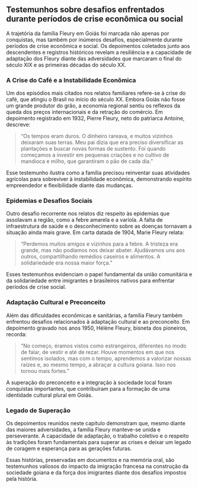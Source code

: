 ## Testemunhos sobre desafios enfrentados durante períodos de crise econômica ou social

A trajetória da família Fleury em Goiás foi marcada não apenas por conquistas, mas também por inúmeros desafios, especialmente durante períodos de crise econômica e social. Os depoimentos coletados junto aos descendentes e registros históricos revelam a resiliência e a capacidade de adaptação dos Fleury diante das adversidades que marcaram o final do século XIX e as primeiras décadas do século XX.

### A Crise do Café e a Instabilidade Econômica

Um dos episódios mais citados nos relatos familiares refere-se à crise do café, que atingiu o Brasil no início do século XX. Embora Goiás não fosse um grande produtor do grão, a economia regional sentiu os reflexos da queda dos preços internacionais e da retração do comércio. Em depoimento registrado em 1932, Pierre Fleury, neto do patriarca Antoine, descreve:

> “Os tempos eram duros. O dinheiro rareava, e muitos vizinhos deixaram suas terras. Meu pai dizia que era preciso diversificar as plantações e buscar novas formas de sustento. Foi quando começamos a investir em pequenas criações e no cultivo de mandioca e milho, que garantiram o pão de cada dia.”

Esse testemunho ilustra como a família precisou reinventar suas atividades agrícolas para sobreviver à instabilidade econômica, demonstrando espírito empreendedor e flexibilidade diante das mudanças.

### Epidemias e Desafios Sociais

Outro desafio recorrente nos relatos diz respeito às epidemias que assolavam a região, como a febre amarela e a varíola. A falta de infraestrutura de saúde e o desconhecimento sobre as doenças tornavam a situação ainda mais grave. Em carta datada de 1904, Marie Fleury relata:

> “Perdemos muitos amigos e vizinhos para a febre. A tristeza era grande, mas não podíamos nos deixar abater. Ajudávamos uns aos outros, compartilhando remédios caseiros e alimentos. A solidariedade era nossa maior força.”

Esses testemunhos evidenciam o papel fundamental da união comunitária e da solidariedade entre imigrantes e brasileiros nativos para enfrentar períodos de crise social.

### Adaptação Cultural e Preconceito

Além das dificuldades econômicas e sanitárias, a família Fleury também enfrentou desafios relacionados à adaptação cultural e ao preconceito. Em depoimento gravado nos anos 1950, Hélène Fleury, bisneta dos pioneiros, recorda:

> “No começo, éramos vistos como estrangeiros, diferentes no modo de falar, de vestir e até de rezar. Houve momentos em que nos sentimos isolados, mas com o tempo, aprendemos a valorizar nossas raízes e, ao mesmo tempo, a abraçar a cultura goiana. Isso nos tornou mais fortes.”

A superação do preconceito e a integração à sociedade local foram conquistas importantes, que contribuíram para a formação de uma identidade cultural plural em Goiás.

### Legado de Superação

Os depoimentos reunidos neste capítulo demonstram que, mesmo diante das maiores adversidades, a família Fleury manteve-se unida e perseverante. A capacidade de adaptação, o trabalho coletivo e o respeito às tradições foram fundamentais para superar as crises e deixar um legado de coragem e esperança para as gerações futuras.

Essas histórias, preservadas em documentos e na memória oral, são testemunhos valiosos do impacto da imigração francesa na construção da sociedade goiana e da força dos imigrantes diante dos desafios impostos pela história.